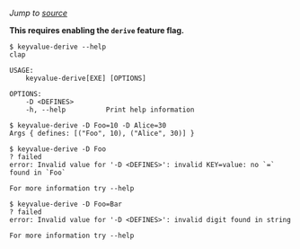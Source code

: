 *Jump to [source](keyvalue-derive.rs)*

**This requires enabling the `derive` feature flag.**

```console
$ keyvalue-derive --help
clap 

USAGE:
    keyvalue-derive[EXE] [OPTIONS]

OPTIONS:
    -D <DEFINES>        
    -h, --help          Print help information

$ keyvalue-derive -D Foo=10 -D Alice=30
Args { defines: [("Foo", 10), ("Alice", 30)] }

$ keyvalue-derive -D Foo
? failed
error: Invalid value for '-D <DEFINES>': invalid KEY=value: no `=` found in `Foo`

For more information try --help

$ keyvalue-derive -D Foo=Bar
? failed
error: Invalid value for '-D <DEFINES>': invalid digit found in string

For more information try --help

```
